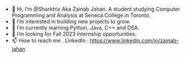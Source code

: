 - 👋 Hi, I’m @Sharktrix Aka Zainab Jahan. A student studying Computer Programming and Analysis at Seneca College in Toronto. 
- 👀 I’m interested in building new projects to grow.
- 🌱 I’m currently learning Python, Java, C++ and DSA. 
- 💞️ I’m looking for Fall 2023 internship opportunities. 
- 📫 How to reach me 
     . LinkedIn : https://www.linkedin.com/in/zainab-jahan

<!---
Sharktrix/Sharktrix is a ✨ special ✨ repository because its `README.md` (this file) appears on your GitHub profile.
You can click the Preview link to take a look at your changes.
--->
